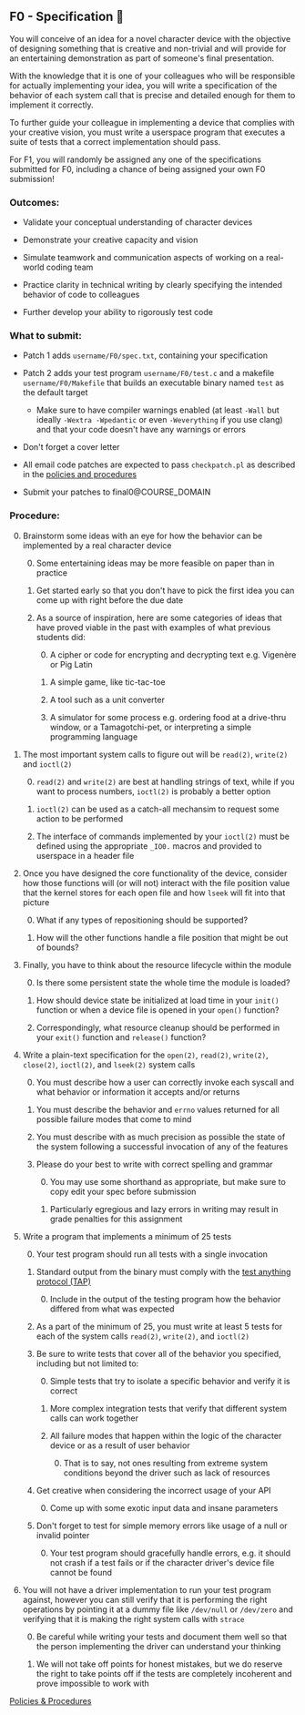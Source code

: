 ## F0 - Specification 📐

You will conceive of an idea for a novel character device with the objective of designing something that is creative and non-trivial and will provide for an entertaining demonstration as part of someone's final presentation.

With the knowledge that it is one of your colleagues who will be responsible for actually implementing your idea, you will write a specification of the behavior of each system call that is precise and detailed enough for them to implement it correctly.

To further guide your colleague in implementing a device that complies with your creative vision, you must write a userspace program that executes a suite of tests that a correct implementation should pass.

For F1, you will randomly be assigned any one of the specifications submitted for F0, including a chance of being assigned your own F0 submission!

### Outcomes:

* Validate your conceptual understanding of character devices

* Demonstrate your creative capacity and vision

* Simulate teamwork and communication aspects of working on a real-world coding team

* Practice clarity in technical writing by clearly specifying the intended behavior of code to colleagues

* Further develop your ability to rigorously test code

### What to submit:

* Patch 1 adds `username/F0/spec.txt`, containing your specification

* Patch 2 adds your test program `username/F0/test.c` and a makefile `username/F0/Makefile` that builds an executable binary named `test` as the default target

	* Make sure to have compiler warnings enabled (at least `-Wall` but ideally `-Wextra -Wpedantic` or even `-Weverything` if you use clang) and that your code doesn't have any warnings or errors

* Don't forget a cover letter

* All email code patches are expected to pass `checkpatch.pl` as described in the [policies and procedures](/procedures.md)

* Submit your patches to final0@COURSE_DOMAIN

### Procedure:

0. Brainstorm some ideas with an eye for how the behavior can be implemented by a real character device

    0. Some entertaining ideas may be more feasible on paper than in practice

    0. Get started early so that you don't have to pick the first idea you can come up with right before the due date

    0. As a source of inspiration, here are some categories of ideas that have proved viable in the past with examples of what previous students did:

        0. A cipher or code for encrypting and decrypting text e.g. Vigenère or Pig Latin

        0. A simple game, like tic-tac-toe

        0. A tool such as a unit converter

        0. A simulator for some process e.g. ordering food at a drive-thru window, or a Tamagotchi-pet, or interpreting a simple programming language

0. The most important system calls to figure out will be `read(2)`, `write(2)` and `ioctl(2)`

    0. `read(2)` and `write(2)` are best at handling strings of text, while if you want to process numbers, `ioctl(2)` is probably a better option

    0. `ioctl(2)` can be used as a catch-all mechansim to request some action to be performed

    0. The interface of commands implemented by your `ioctl(2)` must be defined using the appropriate `_IO0.` macros and provided to userspace in a header file

0. Once you have designed the core functionality of the device, consider how those functions will (or will not) interact with the file position value that the kernel stores for each open file and how `lseek` will fit into that picture

    0. What if any types of repositioning should be supported?

    0. How will the other functions handle a file position that might be out of bounds?

0. Finally, you have to think about the resource lifecycle within the module

    0. Is there some persistent state the whole time the module is loaded?

    0. How should device state be initialized at load time in your `init()` function or when a device file is opened in your `open()` function?

    0. Correspondingly, what resource cleanup should be performed in your `exit()` function and `release()` function?

0. Write a plain-text specification for the `open(2)`, `read(2)`, `write(2)`, `close(2)`, `ioctl(2)`, and `lseek(2)` system calls

	0. You must describe how a user can correctly invoke each syscall and what behavior or information it accepts and/or returns

	0. You must describe the behavior and `errno` values returned for all possible failure modes that come to mind

	0. You must describe with as much precision as possible the state of the system following a successful invocation of any of the features

    0. Please do your best to write with correct spelling and grammar

        0. You may use some shorthand as appropriate, but make sure to copy edit your spec before submission

        0. Particularly egregious and lazy errors in writing may result in grade penalties for this assignment

0. Write a program that implements a minimum of 25 tests

    0. Your test program should run all tests with a single invocation

    0. Standard output from the binary must comply with the [test anything protocol (TAP)](https://testanything.org/)

	    0. Include in the output of the testing program how the behavior differed from what was expected

    0. As a part of the minimum of 25, you must write at least 5 tests for each of the system calls `read(2)`, `write(2)`, and `ioctl(2)`

	0. Be sure to write tests that cover all of the behavior you specified, including but not limited to:

		0. Simple tests that try to isolate a specific behavior and verify it is correct

		0. More complex integration tests that verify that different system calls can work together

		0. All failure modes that happen within the logic of the character device  or as a result of user behavior

            0. That is to say, not ones resulting from extreme system conditions beyond the driver such as lack of resources

	0. Get creative when considering the incorrect usage of your API

        0. Come up with some exotic input data and insane parameters

	0. Don't forget to test for simple memory errors like usage of a null or invalid pointer

        0. Your test program should gracefully handle errors, e.g. it should not crash if a test fails or if the character driver's device file cannot be found

0. You will not have a driver implementation to run your test program against,
however you can still verify that it is performing the right operations
by pointing it at a dummy file like `/dev/null` or `/dev/zero`
and verifying that it is making the right system calls with `strace`

	0. Be careful while writing your tests and document them well
so that the person implementing the driver can understand your thinking

    0. We will not take off points for honest mistakes,
but we do reserve the right to take points off if the tests
are completely incoherent and prove impossible to work with

[Policies & Procedures](/procedures.md)
